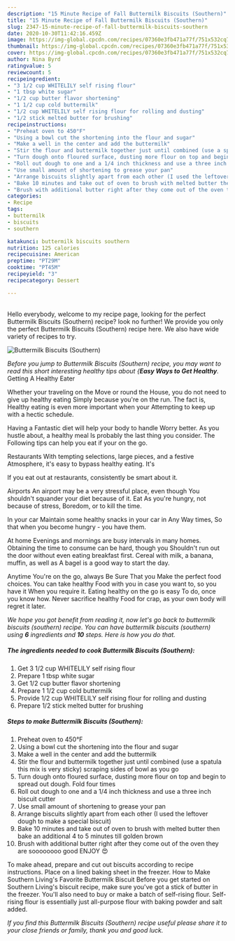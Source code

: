 ```yaml
---
description: "15 Minute Recipe of Fall Buttermilk Biscuits (Southern)"
title: "15 Minute Recipe of Fall Buttermilk Biscuits (Southern)"
slug: 2347-15-minute-recipe-of-fall-buttermilk-biscuits-southern
date: 2020-10-30T11:42:16.459Z
image: https://img-global.cpcdn.com/recipes/07360e3fb471a77f/751x532cq70/buttermilk-biscuits-southern-recipe-main-photo.jpg
thumbnail: https://img-global.cpcdn.com/recipes/07360e3fb471a77f/751x532cq70/buttermilk-biscuits-southern-recipe-main-photo.jpg
cover: https://img-global.cpcdn.com/recipes/07360e3fb471a77f/751x532cq70/buttermilk-biscuits-southern-recipe-main-photo.jpg
author: Nina Byrd
ratingvalue: 5
reviewcount: 5
recipeingredient:
- "3 1/2 cup WHITELILY self rising flour"
- "1 tbsp white sugar"
- "1/2 cup butter flavor shortening"
- "1 1/2 cup cold buttermilk"
- "1/2 cup WHITELILY self rising flour for rolling and dusting"
- "1/2 stick melted butter for brushing"
recipeinstructions:
- "Preheat oven to 450°F"
- "Using a bowl cut the shortening into the flour and sugar"
- "Make a well in the center and add the buttermilk"
- "Stir the flour and buttermilk together just until combined (use a spatula this mix is very sticky) scraping sides of bowl as you go"
- "Turn dough onto floured surface, dusting more flour on top and begin to spread out dough. Fold four times"
- "Roll out dough to one and a 1/4 inch thickness and use a three inch biscuit cutter"
- "Use small amount of shortening to grease your pan"
- "Arrange biscuits slightly apart from each other (I used the leftover dough to make a special biscuit)"
- "Bake 10 minutes and take out of oven to brush with melted butter then bake an additional 4 to 5 minutes till golden brown"
- "Brush with additional butter right after they come out of the oven they are soooooooo good ENJOY 😍"
categories:
- Recipe
tags:
- buttermilk
- biscuits
- southern

katakunci: buttermilk biscuits southern 
nutrition: 125 calories
recipecuisine: American
preptime: "PT29M"
cooktime: "PT45M"
recipeyield: "3"
recipecategory: Dessert

---
```

<br>
Hello everybody, welcome to my recipe page, looking for the perfect Buttermilk Biscuits (Southern) recipe? look no further! We provide you only the perfect Buttermilk Biscuits (Southern) recipe here. We also have wide variety of recipes to try.
<br>


![Buttermilk Biscuits (Southern)](https://img-global.cpcdn.com/recipes/07360e3fb471a77f/751x532cq70/buttermilk-biscuits-southern-recipe-main-photo.jpg)

<i>Before you jump to Buttermilk Biscuits (Southern) recipe, you may want to read this short interesting healthy tips about {<strong>Easy Ways to Get Healthy</strong>.</i>
Getting A Healthy Eater

Whether your traveling on the Move or round the
House, you do not need to give up healthy eating
Simply because you're on the run. The fact is,
Healthy eating is even more important when your
Attempting to keep up with a hectic schedule.

Having a Fantastic diet will help your body to handle
Worry better. As you hustle about, a healthy meal
Is probably the last thing you consider. The
Following tips can help you eat if your on the go.

Restaurants
With tempting selections, large pieces, and a festive
Atmosphere, it's easy to bypass healthy eating. It's


If you eat out at restaurants, consistently be smart
about it.

Airports
An airport may be a very stressful place, even though 
You shouldn't squander your diet because of it. Eat
As you're hungry, not because of stress,
Boredom, or to kill the time.

In your car
Maintain some healthy snacks in your car in Any Way times,
So that when you become hungry - you have them.

At home
Evenings and mornings are busy intervals in many homes.
Obtaining the time to consume can be hard, though you
Shouldn't run out the door without even eating breakfast
first. Cereal with milk, a banana, muffin, as well as 
A bagel is a good way to start the day.

Anytime You're on the go, always Be Sure That you
Make the perfect food choices. You can take healthy
Food with you in case you want to, so you have it
When you require it. Eating healthy on the go is easy
To do, once you know how. Never sacrifice healthy
Food for crap, as your own body will regret it later.


<i>We hope you got benefit from reading it, now let's go back to buttermilk biscuits (southern) recipe. You can have buttermilk biscuits (southern) using <strong>6</strong> ingredients and <strong>10</strong> steps. Here is how you do that.
</i>

##### The ingredients needed to cook Buttermilk Biscuits (Southern):

1. Get 3 1/2 cup WHITELILY self rising flour
1. Prepare 1 tbsp white sugar
1. Get 1/2 cup butter flavor shortening
1. Prepare 1 1/2 cup cold buttermilk
1. Provide 1/2 cup WHITELILY self rising flour for rolling and dusting
1. Prepare 1/2 stick melted butter for brushing


##### Steps to make Buttermilk Biscuits (Southern):

1. Preheat oven to 450°F
1. Using a bowl cut the shortening into the flour and sugar
1. Make a well in the center and add the buttermilk
1. Stir the flour and buttermilk together just until combined (use a spatula this mix is very sticky) scraping sides of bowl as you go
1. Turn dough onto floured surface, dusting more flour on top and begin to spread out dough. Fold four times
1. Roll out dough to one and a 1/4 inch thickness and use a three inch biscuit cutter
1. Use small amount of shortening to grease your pan
1. Arrange biscuits slightly apart from each other (I used the leftover dough to make a special biscuit)
1. Bake 10 minutes and take out of oven to brush with melted butter then bake an additional 4 to 5 minutes till golden brown
1. Brush with additional butter right after they come out of the oven they are soooooooo good ENJOY 😍


To make ahead, prepare and cut out biscuits according to recipe instructions. Place on a lined baking sheet in the freezer. How to Make Southern Living&#39;s Favorite Buttermilk Biscuit Before you get started on Southern Living&#39;s biscuit recipe, make sure you&#39;ve got a stick of butter in the freezer. You&#39;ll also need to buy or make a batch of self-rising flour. Self-rising flour is essentially just all-purpose flour with baking powder and salt added. 

<i>If you find this Buttermilk Biscuits (Southern) recipe useful please share it to your close friends or family, thank you and good luck.</i>
